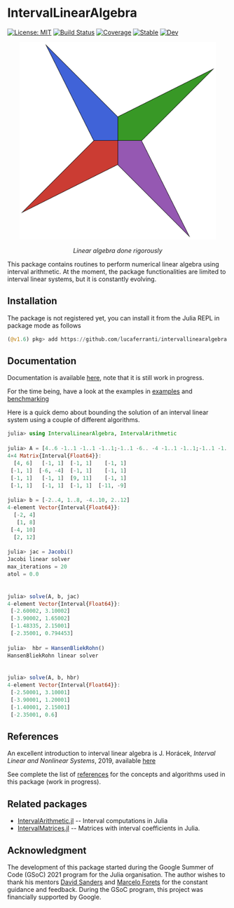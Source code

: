# IntervalLinearAlgebra
[![License: MIT](https://img.shields.io/badge/License-MIT-yellow.svg)](.LICENSE)
[![Build Status](https://github.com/lucaferranti/IntervalLinearAlgebra.jl/workflows/CI/badge.svg)](https://github.com/lucaferranti/IntervalLinearAlgebra.jl/actions)
[![Coverage](https://codecov.io/gh/lucaferranti/IntervalLinearAlgebra.jl/branch/main/graph/badge.svg?token=RYREIXL051)](https://codecov.io/gh/lucaferranti/IntervalLinearAlgebra.jl)
[![Stable](https://img.shields.io/badge/docs-stable-blue.svg)](https://lucaferranti.github.io/IntervalLinearAlgebra.jl/stable)
[![Dev](https://img.shields.io/badge/docs-dev-blue.svg)](https://lucaferranti.github.io/IntervalLinearAlgebra.jl/dev)

<p align="center">
    <img src="docs/src/assets/logo.svg" alt="IntervalMatrices.jl" width="450"/>
</p>

 <p align="center">
 <i>Linear algebra done rigorously</i></p>

This package contains routines to perform numerical linear algebra using interval arithmetic. At the moment, the package functionalities are limited to interval linear systems, but it is constantly evolving.

## Installation

The package is not registered yet, you can install it from the Julia REPL in package mode as follows

```julia
(@v1.6) pkg> add https://github.com/lucaferranti/intervallinearalgebra.jl
```

## Documentation

Documentation is available [here](https://lucaferranti.github.io/IntervalLinearAlgebra.jl/stable), note that it is still work in progress.

For the time being, have a look at the examples in [examples](./examples/) and [benchmarking](./perf/)

Here is a quick demo about bounding the solution of an interval linear system using a couple of different algorithms.

```julia
julia> using IntervalLinearAlgebra, IntervalArithmetic

julia> A = [4..6 -1..1 -1..1 -1..1;-1..1 -6.. -4 -1..1 -1..1;-1..1 -1..1 9..11 -1..1;-1..1 -1..1 -1..1 -11.. -9]
4×4 Matrix{Interval{Float64}}:
  [4, 6]   [-1, 1]  [-1, 1]    [-1, 1]
 [-1, 1]  [-6, -4]  [-1, 1]    [-1, 1]
 [-1, 1]   [-1, 1]  [9, 11]    [-1, 1]
 [-1, 1]   [-1, 1]  [-1, 1]  [-11, -9]

julia> b = [-2..4, 1..8, -4..10, 2..12]
4-element Vector{Interval{Float64}}:
  [-2, 4]
   [1, 8]
 [-4, 10]
  [2, 12]

julia> jac = Jacobi()
Jacobi linear solver
max_iterations = 20
atol = 0.0


julia> solve(A, b, jac)
4-element Vector{Interval{Float64}}:
 [-2.60002, 3.10002]
 [-3.90002, 1.65002]
 [-1.48335, 2.15001]
 [-2.35001, 0.794453]

julia>  hbr = HansenBliekRohn()
HansenBliekRohn linear solver


julia> solve(A, b, hbr)
4-element Vector{Interval{Float64}}:
 [-2.50001, 3.10001]
 [-3.90001, 1.20001]
 [-1.40001, 2.15001]
 [-2.35001, 0.6]
```

## References

An excellent introduction to interval linear algebra is
J. Horácek, _Interval Linear and Nonlinear Systems_, 2019, available [here](https://kam.mff.cuni.cz/~horacek/source/horacek_phdthesis.pdf)

See complete the list of [references](./references.md) for the concepts and algorithms used in this package (work in progress).

## Related packages

- [IntervalArithmetic.jl](https://github.com/juliaintervals/IntervalArithmetic.jl) -- Interval computations in Julia
- [IntervalMatrices.jl](https://github.com/JuliaReach/IntervalMatrices.jl) -- Matrices with interval coefficients in Julia.

## Acknowledgment

The development of this package started during the Google Summer of Code (GSoC) 2021 program for the Julia organisation. The author wishes to thank his mentors [David Sanders](https://github.com/dpsanders) and [Marcelo Forets](https://github.com/mforets) for the constant guidance and feedback. During the GSoC program, this project was financially supported by Google.
